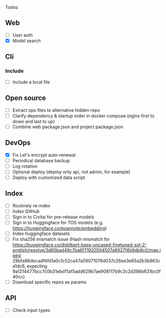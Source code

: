Todos

## Web
- [ ] User auth
- [x] Model search

## Cli

### Include
- [ ] Include a local file

## Open source
- [ ] Extract ops files to alternative hidden repo
- [ ] Clarify dependency & startup order in docker compose (nginx first to down and last to up)
- [ ] Combine web package.json and project package.json

## DevOps
- [x] Fix Let's encrypt auto-renewal
- [ ] Periodical database backup
- [ ] Log rotation
- [ ] Optional deploy (deploy only api, not admin, for example)
- [ ] Deploy with customized data script

## Index
- [ ] Routinely re-index
- [ ] Index GitHub
- [ ] Sign in to Civitai for pre-release models
- [ ] Sign in to Huggingface for TOS models (e.g. https://huggingface.co/pyannote/embedding)
- [ ] Index huggingface datasets
- [ ] Fix sha256 mismatch issue (Hash mismatch for https://huggingface.co/distilbert-base-uncased-finetuned-sst-2-english/resolve/3d65bad49c7ba6f71920504507a8927f4b9db6c0/map.jpeg: 29bfa86decadf4fd1a0c1c52ca47a09071076d037c26ea3e65a2b3b863ca1dc6, expecting 9a1214477bcc7c0b31ebd11af5add629b7ae908117b9c3c2d386b631bc0f40cc)
- [ ] Download specific repos as params

## API
- [ ] Check input types
